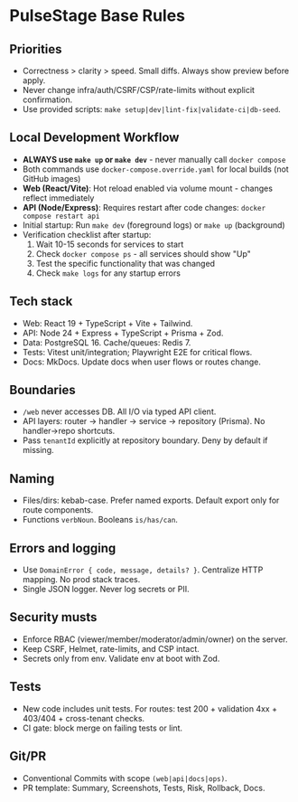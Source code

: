 # PulseStage Base Rules

## Priorities
- Correctness > clarity > speed. Small diffs. Always show preview before apply.
- Never change infra/auth/CSRF/CSP/rate-limits without explicit confirmation.
- Use provided scripts: `make setup|dev|lint-fix|validate-ci|db-seed`.

## Local Development Workflow
- **ALWAYS use `make up` or `make dev`** - never manually call `docker compose`
- Both commands use `docker-compose.override.yaml` for local builds (not GitHub images)
- **Web (React/Vite)**: Hot reload enabled via volume mount - changes reflect immediately
- **API (Node/Express)**: Requires restart after code changes: `docker compose restart api`
- Initial startup: Run `make dev` (foreground logs) or `make up` (background)
- Verification checklist after startup:
  1. Wait 10-15 seconds for services to start
  2. Check `docker compose ps` - all services should show "Up"
  3. Test the specific functionality that was changed
  4. Check `make logs` for any startup errors

## Tech stack
- Web: React 19 + TypeScript + Vite + Tailwind.
- API: Node 24 + Express + TypeScript + Prisma + Zod.
- Data: PostgreSQL 16. Cache/queues: Redis 7.
- Tests: Vitest unit/integration; Playwright E2E for critical flows.
- Docs: MkDocs. Update docs when user flows or routes change.

## Boundaries
- `/web` never accesses DB. All I/O via typed API client.
- API layers: router → handler → service → repository (Prisma). No handler→repo shortcuts.
- Pass `tenantId` explicitly at repository boundary. Deny by default if missing.

## Naming
- Files/dirs: kebab-case. Prefer named exports. Default export only for route components.
- Functions `verbNoun`. Booleans `is/has/can`.

## Errors and logging
- Use `DomainError { code, message, details? }`. Centralize HTTP mapping. No prod stack traces.
- Single JSON logger. Never log secrets or PII.

## Security musts
- Enforce RBAC (viewer/member/moderator/admin/owner) on the server.
- Keep CSRF, Helmet, rate-limits, and CSP intact.
- Secrets only from env. Validate env at boot with Zod.

## Tests
- New code includes unit tests. For routes: test 200 + validation 4xx + 403/404 + cross-tenant checks.
- CI gate: block merge on failing tests or lint.

## Git/PR
- Conventional Commits with scope `(web|api|docs|ops)`.
- PR template: Summary, Screenshots, Tests, Risk, Rollback, Docs.
